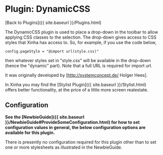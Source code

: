 # Plugin: DynamicCSS

[Back to Plugins]({{ site.baseurl }}/Plugins.html)

The DynamicCSS plugin is used to place a drop-down in the toolbar to allow applying CSS classes to the selection.  The drop-down gives access to CSS styles that Xinha has access to.  So, for example, if you use the code below, 

```
config.pageStyle = "@import url(style.css)"
```

then whatever styles set in "style.css" will be available in the drop-down (hence the "dynamic" part).  Note that a full URL is required for import url.

It was originally developed by [http://systemconcept.de/ Holger Hees].

In Xinha you may find the [Stylist Plugin]({{ site.baseurl }}/Stylist.html) offers better functionality, at the price of a little more screen realestate.

## Configuration

**See the [NewbieGuide]({{ site.baseurl }}/NewbieGuide#ProvideSomeConfiguration.html) for how to set configuration values in general, the below configuration options are available for this plugin.**

There is presently no configuration required for this plugin other than to set one or more stylesheets as illustrated in the NewbieGuide.
